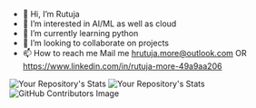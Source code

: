 - 👋 Hi, I’m Rutuja
- 👀 I’m interested in AI/ML as well as cloud 
- 🌱 I’m currently learning python 
- 💞️ I’m looking to collaborate on projects 
- 📫 How to reach me Mail me hrutuja.more@outlook.com OR
      https://www.linkedin.com/in/rutuja-more-49a9aa206
<!---
hrutuja404/hrutuja404 is a ✨ special ✨ repository because its `README.md` (this file) appears on your GitHub profile.
You can click the Preview link to take a look at your changes.
--->
![Your Repository's Stats](https://github-readme-stats.vercel.app/api?username=hrutuja-m&show_icons=true)
![Your Repository's Stats](https://github-readme-stats.vercel.app/api/top-langs/?username=hrutuja-m&theme=blue-green)
![GitHub Contributors Image](https://contrib.rocks/image?repo=hrutuja-m/Google-Facilitator-Program-Solutions )
